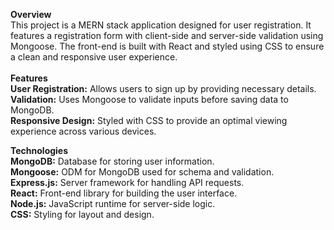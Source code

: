 **Overview**<br>
This project is a MERN stack application designed for user registration. It features a registration form with client-side and server-side validation using Mongoose. The front-end is built with React and styled using CSS to ensure a clean and responsive user experience.
<br><br>
**Features**<br>
**User Registration:** Allows users to sign up by providing necessary details.<br>
**Validation:** Uses Mongoose to validate inputs before saving data to MongoDB.<br>
**Responsive Design:** Styled with CSS to provide an optimal viewing experience across various devices.<br>

**Technologies**<br>
**MongoDB:** Database for storing user information.<br>
**Mongoose:** ODM for MongoDB used for schema and validation.<br>
**Express.js:** Server framework for handling API requests.<br>
**React:** Front-end library for building the user interface.<br>
**Node.js:** JavaScript runtime for server-side logic.<br>
**CSS:** Styling for layout and design.<br>

